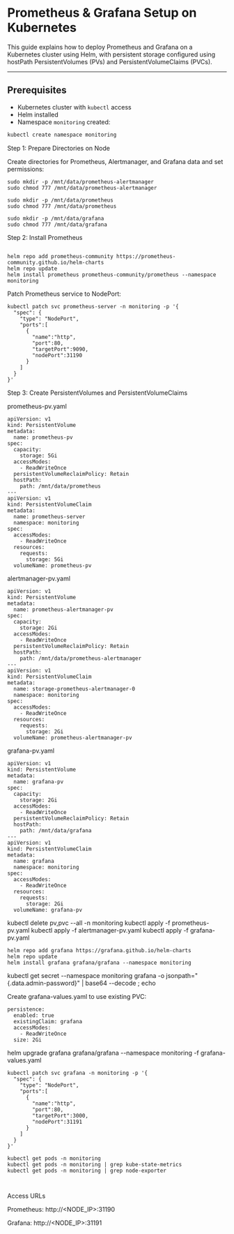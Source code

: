 # Prometheus & Grafana Setup on Kubernetes

This guide explains how to deploy Prometheus and Grafana on a Kubernetes cluster using Helm, with persistent storage configured using hostPath PersistentVolumes (PVs) and PersistentVolumeClaims (PVCs).

---

## Prerequisites

- Kubernetes cluster with `kubectl` access
- Helm installed
- Namespace `monitoring` created:

```bash
kubectl create namespace monitoring
```


Step 1: Prepare Directories on Node

Create directories for Prometheus, Alertmanager, and Grafana data and set permissions:

```
sudo mkdir -p /mnt/data/prometheus-alertmanager
sudo chmod 777 /mnt/data/prometheus-alertmanager

sudo mkdir -p /mnt/data/prometheus
sudo chmod 777 /mnt/data/prometheus

sudo mkdir -p /mnt/data/grafana
sudo chmod 777 /mnt/data/grafana
```


Step 2: Install Prometheus

```

helm repo add prometheus-community https://prometheus-community.github.io/helm-charts
helm repo update
helm install prometheus prometheus-community/prometheus --namespace monitoring

```



Patch Prometheus service to NodePort:


```
kubectl patch svc prometheus-server -n monitoring -p '{
  "spec": {
    "type": "NodePort",
    "ports":[
      {
        "name":"http",
        "port":80,
        "targetPort":9090,
        "nodePort":31190
      }
    ]
  }
}'

```


Step 3: Create PersistentVolumes and PersistentVolumeClaims

prometheus-pv.yaml
```
apiVersion: v1
kind: PersistentVolume
metadata:
  name: prometheus-pv
spec:
  capacity:
    storage: 5Gi
  accessModes:
    - ReadWriteOnce
  persistentVolumeReclaimPolicy: Retain
  hostPath:
    path: /mnt/data/prometheus
---
apiVersion: v1
kind: PersistentVolumeClaim
metadata:
  name: prometheus-server
  namespace: monitoring
spec:
  accessModes:
    - ReadWriteOnce
  resources:
    requests:
      storage: 5Gi
  volumeName: prometheus-pv
```

alertmanager-pv.yaml

```
apiVersion: v1
kind: PersistentVolume
metadata:
  name: prometheus-alertmanager-pv
spec:
  capacity:
    storage: 2Gi
  accessModes:
    - ReadWriteOnce
  persistentVolumeReclaimPolicy: Retain
  hostPath:
    path: /mnt/data/prometheus-alertmanager
---
apiVersion: v1
kind: PersistentVolumeClaim
metadata:
  name: storage-prometheus-alertmanager-0
  namespace: monitoring
spec:
  accessModes:
    - ReadWriteOnce
  resources:
    requests:
      storage: 2Gi
  volumeName: prometheus-alertmanager-pv
```
grafana-pv.yaml

```
apiVersion: v1
kind: PersistentVolume
metadata:
  name: grafana-pv
spec:
  capacity:
    storage: 2Gi
  accessModes:
    - ReadWriteOnce
  persistentVolumeReclaimPolicy: Retain
  hostPath:
    path: /mnt/data/grafana
---
apiVersion: v1
kind: PersistentVolumeClaim
metadata:
  name: grafana
  namespace: monitoring
spec:
  accessModes:
    - ReadWriteOnce
  resources:
    requests:
      storage: 2Gi
  volumeName: grafana-pv
```



kubectl delete pv,pvc --all -n monitoring
kubectl apply -f prometheus-pv.yaml
kubectl apply -f alertmanager-pv.yaml
kubectl apply -f grafana-pv.yaml



```
helm repo add grafana https://grafana.github.io/helm-charts
helm repo update
helm install grafana grafana/grafana --namespace monitoring
```


kubectl get secret --namespace monitoring grafana -o jsonpath="{.data.admin-password}" | base64 --decode ; echo



Create grafana-values.yaml to use existing PVC:


```
persistence:
  enabled: true
  existingClaim: grafana
  accessModes:
    - ReadWriteOnce
  size: 2Gi
```



helm upgrade grafana grafana/grafana --namespace monitoring -f grafana-values.yaml




```
kubectl patch svc grafana -n monitoring -p '{
  "spec": {
    "type": "NodePort",
    "ports":[
      {
        "name":"http",
        "port":80,
        "targetPort":3000,
        "nodePort":31191
      }
    ]
  }
}'

```


```
kubectl get pods -n monitoring
kubectl get pods -n monitoring | grep kube-state-metrics
kubectl get pods -n monitoring | grep node-exporter



```

Access URLs

Prometheus: http://<NODE_IP>:31190

Grafana: http://<NODE_IP>:31191
